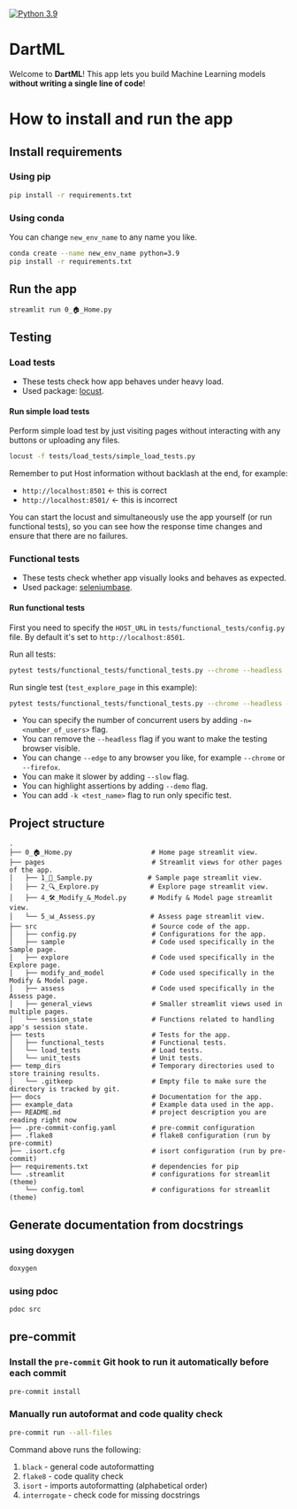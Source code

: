 <!-- Python 3.9 badge -->
[![Python 3.9](https://img.shields.io/badge/python-3.9-blue.svg)](https://www.python.org/downloads/release/python-390/)

# DartML
Welcome to **DartML**! This app lets you build Machine Learning models **without writing a single line of code**!


# How to install and run the app

## Install requirements

### Using pip
```bash
pip install -r requirements.txt
```

### Using conda
You can change `new_env_name` to any name you like.

```bash
conda create --name new_env_name python=3.9
pip install -r requirements.txt
```

## Run the app
```bash
streamlit run 0_🏠_Home.py
```

## Testing

### Load tests
- These tests check how app behaves under heavy load.
- Used package: [locust](https://locust.io/).

#### Run simple load tests
Perform simple load test by just visiting pages without interacting with any buttons or uploading any files.

```bash
locust -f tests/load_tests/simple_load_tests.py
```

Remember to put Host information without backlash at the end, for example:
- `http://localhost:8501`  <- this is correct
- `http://localhost:8501/` <- this is incorrect


You can start the locust and simultaneously use the app yourself (or run functional tests), so you can see how the response time changes and ensure that there are no failures.


### Functional tests
- These tests check whether app visually looks and behaves as expected.
- Used package: [seleniumbase](https://seleniumbase.io/).

#### Run functional tests
First you need to specify the `HOST_URL` in `tests/functional_tests/config.py` file. By default it's set to `http://localhost:8501`.

Run all tests:
```bash
pytest tests/functional_tests/functional_tests.py --chrome --headless
```

Run single test (`test_explore_page` in this example):
```bash
pytest tests/functional_tests/functional_tests.py --chrome --headless -k test_explore_page
```

- You can specify the number of concurrent users by adding `-n=<number_of_users>` flag.
- You can remove the `--headless` flag if you want to make the testing browser visible.
- You can change `--edge` to any browser you like, for example `--chrome` or `--firefox`.
- You can make it slower by adding `--slow` flag.
- You can highlight assertions by adding `--demo` flag.
- You can add `-k <test_name>` flag to run only specific test.

## Project structure

<!-- ### in English -->
```
.
├── 0_🏠_Home.py                    # Home page streamlit view.
├── pages                           # Streamlit views for other pages of the app.
│   ├── 1_🧪_Sample.py              # Sample page streamlit view.
│   ├── 2_🔍_Explore.py             # Explore page streamlit view.
│   ├── 4_🛠️_Modify_&_Model.py      # Modify & Model page streamlit view.
│   └── 5_📊_Assess.py              # Assess page streamlit view.
├── src                             # Source code of the app.
│   ├── config.py                   # Configurations for the app.
│   ├── sample                      # Code used specifically in the Sample page.
│   ├── explore                     # Code used specifically in the Explore page.
│   ├── modify_and_model            # Code used specifically in the Modify & Model page.
│   ├── assess                      # Code used specifically in the Assess page.
│   ├── general_views               # Smaller streamlit views used in multiple pages.
│   └── session_state               # Functions related to handling app's session state.
├── tests                           # Tests for the app.
│   ├── functional_tests            # Functional tests.
│   └── load_tests                  # Load tests.
│   └── unit_tests                  # Unit tests.
├── temp_dirs                       # Temporary directories used to store training results.
│   └── .gitkeep                    # Empty file to make sure the directory is tracked by git.
├── docs                            # Documentation for the app.
├── example_data                    # Example data used in the app.
├── README.md                       # project description you are reading right now
├── .pre-commit-config.yaml         # pre-commit configuration
├── .flake8                         # flake8 configuration (run by pre-commit)
├── .isort.cfg                      # isort configuration (run by pre-commit)
├── requirements.txt                # dependencies for pip
└── .streamlit                      # configurations for streamlit (theme)
    └── config.toml                 # configurations for streamlit (theme)
```

<!-- ### in Polish
```
.
├── 0_🏠_Home.py                    # Widok definiujący wygląd strony Home.
├── pages                           # Widoki definiujące wygląd poszczególnych stron aplikacji.
│   ├── 1_🧪_Sample.py              # Widok definiujący wygląd strony Sample.
│   ├── 2_🔍_Explore.py             # Widok definiujący wygląd strony Explore.
│   ├── 4_🛠️_Modify_&_Model.py      # Widok definiujący wygląd strony Modify & Model.
│   └── 5_📊_Assess.py              # Widok definiujący wygląd strony Assess.
├── src                             # Kod źródłowy aplikacji.
│   ├── config.py                   # Pllik konfiguracyjny aplikacji.
│   ├── sample                      # Kod używany tylko na stronie Sample.
│   ├── explore                     # Kod używany tylko na stronie Explore.
│   ├── modify_and_model            # Kod używany tylko na stronie Modify & Model.
│   ├── assess                      # Kod używany tylko na stronie Assess.
│   ├── general_views               # Mniejsze używane na wielu stronach.
│   └── session_state               # Funkcje związane z obsługą danych zapisywanych w sesji.
├── tests                           # Testy aplikacji.
│   ├── functional_tests            # Testy funkcjonalne.
│   └── load_tests                  # Testy obciążeniowe.
│   └── unit_tests                  # Testy jednostkowe.
├── temp_dirs                       # Tymczasowe katalogi używane do przechowywania wyników tranowania modeli.
│   └── .gitkeep                    # Plik, który sprawia, że katalog jest śledzony przez git (mimo, że jest pusty).
├── docs                            # Dokumentacja wygenerowana z komentarzy w kodzie.
├── example_data                    # Przykładowe dane używane w aplikacji.
├── README.md                       # Opis projektu, który właśnie czytasz.
├── .pre-commit-config.yaml         # Konfiguracja pre-commit.
├── .flake8                         # Konfiguracja flake8 (uruchamiane przez pre-commit).
├── .isort.cfg                      # Konfiguracja isort (uruchamiane przez pre-commit).
├── requirements.txt                # Zależności dla pip.
└── .streamlit                      # Konfiguracja streamlit (motyw).
    └── config.toml                 # Konfiguracja streamlit (motyw).
``` -->

## Generate documentation from docstrings

### using doxygen
```bash
doxygen
```

### using pdoc
```bash
pdoc src
```

## pre-commit

### Install the `pre-commit` Git hook to run it automatically before each commit
```bash
pre-commit install
```

### Manually run autoformat and code quality check
```bash
pre-commit run --all-files
```
Command above runs the following:
1. `black` - general code autoformatting
2. `flake8` - code quality check
3. `isort` - imports autoformatting (alphabetical order)
4. `interrogate` - check code for missing docstrings

